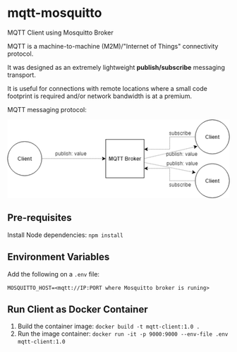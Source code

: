 # mqtt-mosquitto
MQTT Client using Mosquitto Broker

MQTT is a machine-to-machine (M2M)/"Internet of Things" connectivity protocol. 

It was designed as an extremely lightweight **publish/subscribe** messaging transport. 

It is useful for connections with remote locations where a small code footprint is required and/or network bandwidth is at a premium.

MQTT messaging protocol:

![diagram](./MQTT%20protocol.png)

## Pre-requisites

Install Node dependencies: `npm install`

## Environment Variables

Add the following on a `.env` file:

```
MOSQUITTO_HOST=<mqtt://IP:PORT where Mosquitto broker is runing>
```

## Run Client as Docker Container

1. Build the container image: `docker build -t mqtt-client:1.0 .`
2. Run the image container: `docker run -it -p 9000:9000 --env-file .env mqtt-client:1.0`